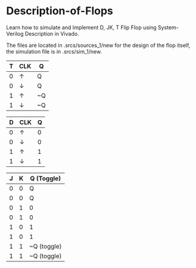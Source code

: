 # Description-of-Flops
Learn how to simulate and Implement D, JK, T Flip Flop using System-Verilog Description in Vivado.

The files are located in .srcs/sources_1/new for the design of the flop itself, the simulation file is in .srcs/sim_1/new.

| T | CLK | Q  |
|---|-----|----|
| 0 | ↑   | Q  |
| 0 | ↓   | Q  |
| 1 | ↑   | ~Q |
| 1 | ↓   | ~Q |

| D | CLK | Q |
|---|-----|---|
| 0 | ↑   | 0 |
| 0 | ↓   | 0 |
| 1 | ↑   | 1 |
| 1 | ↓   | 1 |

| J | K | Q (Toggle) |
|---|---|------------|
| 0 | 0 | Q          |
| 0 | 0 | Q          |
| 0 | 1 | 0          |
| 0 | 1 | 0          |
| 1 | 0 | 1          |
| 1 | 0 | 1          |
| 1 | 1 | ~Q (toggle)|
| 1 | 1 | ~Q (toggle)|

